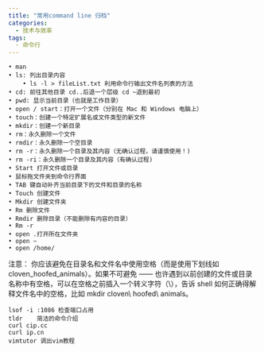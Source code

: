 ```yaml
---
title: "常用command line 归档"
categories:
  - 技术与效率
tags:
  - 命令行
---
```

	• man
	• ls: 列出目录内容
		• ls -l > fileList.txt 利用命令行输出文件名列表的方法
	• cd: 前往其他目录 cd..后退一个层级 cd ~退到最初
	• pwd: 显示当前目录（也就是工作目录）
	• open / start：打开一个文件（分别在 Mac 和 Windows 电脑上）
	• touch：创建一个特定扩展名或文件类型的新文件
	• mkdir：创建一个新目录
	• rm：永久删除一个文件
	• rmdir：永久删除一个空目录
	• rm -r：永久删除一个目录及其内容（无确认过程，请谨慎使用！)
	• rm -ri：永久删除一个目录及其内容（有确认过程)
	• Start 打开文件或目录
	• 鼠标拖文件夹到命令行界面
	• TAB 键自动补齐当前目录下的文件和目录的名称
	• Touch 创建文件
	• Mkdir 创建文件夹
	• Rm 删除文件
	• Rmdir 删除目录（不能删除有内容的目录）
	• Rm -r
	• open .打开所在文件夹
	• open ~
	• open /home/

注意： 你应该避免在目录名和文件名中使用空格（而是使用下划线如 cloven_hoofed_animals）。如果不可避免 —— 也许遇到以前创建的文件或目录名称中有空格，可以在空格之前插入一个转义字符（\），告诉 shell 如何正确得解释文件名中的空格，比如 mkdir cloven\ hoofed\ animals。

```
lsof -i :1086 检查端口占用
tldr    简洁的命令介绍
curl cip.cc
curl ip.cn
vimtutor 调出vim教程
```




